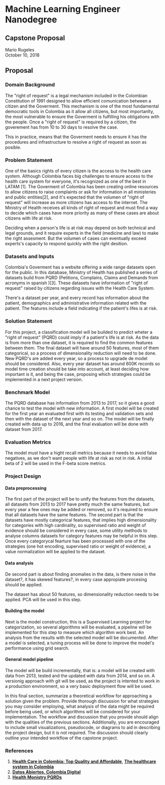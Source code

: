 # Machine Learning Engineer Nanodegree
## Capstone Proposal
Mario Rugeles  
October 10, 2018

## Proposal

### Domain Background

The "right of request"  is a legal mechanism  included in the Colombian Constitution of 1991 designed to allow efficient comunication between a citizen and the Goverment. This mechanism is one of the most fundamental democratic tools in Colombia as it allow all citizens, but most importanlty, the most vulnerable to ensure the Goverment is fulfilling his obligations with the people. Once a "right of request" is required by a citizen, the goverement has from 10 to 30 days to resolve the case.

This in practice, means that the Goverment needs to ensure it has the procedures and infrastructure to resolve a right of request as soon as posible.

### Problem Statement

One of the basics rights of every citizen is the access to the health care system. Although Colombia faces big challenges to ensure access to the health care system for everyone, it's recognized as one of the best in LATAM [1]. The Goverment of Colombia has been creating online resources to allow citizens to raise complaints or ask for information in all ministeries and public entities[2], and it's expected that the volumen of "right of request" will increase as more citizens has access to the internet. The Ministry of Health receives all kinds of right of request and must find a way to decide which cases have more priority as many of these cases are about citizens with life at risk.

Deciding when a person's life is at risk may depend on both technical and legal grounds, and it require experts in the field (medicine and law) to make the right assesment. But the volumen of cases can eventually exceed experts's capacity to respond quickly with the right desition. 

### Datasets and Inputs

Colombia's Goverment has a website offering a wide range datasets open for the public. In this database, Ministry of Health has published a series of datasets build from PQRD (Petitions, Complains, Claims and Demands from acronyms in spanish )[3]. These datasets have information of "right of request" raised by citizens regarding issues with the Health Care System.

There's a dataset per year, and every record has information about the patient, demographics and administrative information related with the patient. The features include a field indicating if the patient's lifes is at risk.
 
### Solution Statement

For this project, a classification model will be builded to predict wheter a "right of request" (PQRD) could imply if a patient's life is at risk. As the data is from more than one dataset, it is required to find the common features between them. The final dataset will have around 50 features, most of them categorical, so a process of dimensionality reduction will need to be done. New PQRD's are added every year, so a process to upgrade de model should be considered. Also, every year dataset has around 600K records so model time creation should be take into account, at least deciding how important is it, and being the case, proposing which strategies could be implemented in a next project version.

### Benchmark Model

The PQRD database has information from 2013 to 2017, so it gives a good chance to test the model with new information. A first model will be created for the first year an evaluated first with its testing and validation sets and then with the dataset of the next year and so on. The model will be finally created with data up to 2016, and the final evaluation will be done with dataset from 2017.

### Evaluation Metrics

The model must have a hight recall metrics because it needs to avoid false negatives, as we don't want people with life at risk as not in risk. A initial beta of 2 will be used in the F-beta score metrics.

### Project Design

#### Data preprocessing
The first part of the project will be to unify the features from the datasets, all datasets from 2013 to 2017 have pretty much the same features, but every year a few ones may be added or removed, so it's required to ensure that all datasets have the same features. The second part is that the datasets have mostly categorical features, that implies high dimensionality for categories with high cardinality, so supervised ratio and weight of evidence should be considered in every case, some utility methods to analyse columns datasets for category features may be helpful in this step. Once every categorycal fearture has been processed with one of the strategies (one hot encoding, supervised ratio or weight of evidence), a value normalization will be applied to the dataset.

#### Data analysis

De second part is about finding anomalies in the data, is there noise in the dataset?, it has skewed features?, in every case appropiate procesing should be applied.

The dataset has about 50 features, so dimensionality reduction needs to be applied. PCA will be used in this step.

#### Building the model

Next is the model construction, this is a Supervised Learning project for categorization, so several algorithms will be evaluated, a pipeline will be implemented for this step to measure which algorithm work best. An analysis from the results with the selected model will be documented. After a model is selected, a tuning process will be done to improve the model's performance using grid search.

#### General model pipeline

The model will be build incrementally, that is: a model will be created with data from 2013, tested and the updated with data from 2014, and so on. A versionig approach with git will be used, as the project is intented to work in a production environment, so a very basic deployment flow will be used.

In this final section, summarize a theoretical workflow for approaching a solution given the problem. Provide thorough discussion for what strategies you may consider employing, what analysis of the data might be required before being used, or which algorithms will be considered for your implementation. The workflow and discussion that you provide should align with the qualities of the previous sections. Additionally, you are encouraged to include small visualizations, pseudocode, or diagrams to aid in describing the project design, but it is not required. The discussion should clearly outline your intended workflow of the capstone project.

### References
1. **[Health Care in Colombia: Top Quality and Affordable](https://internationalliving.com/health-care-in-colombia-top-quality-and-affordable/)**, **[The healthcare system in Colombia](http://www.expat.com/en/guide/south-america/colombia/15617-healthcare-in-colombia.html)**
2. **[Datos Abiertos, Colombia Digital](https://www.datos.gov.co/)**
3. **[Health Monistry PQRDs](https://www.datos.gov.co/browse?category=Salud+y+Protecci%C3%B3n+Social&limitTo=datasets&q=pqrd&sortBy=relevance)**
